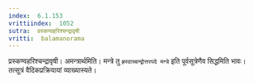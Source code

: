 ```yaml
---
index:  6.1.153
vrittiindex:  1052
sutra:  प्रस्कण्वहरिश्चन्द्रावृषी
vritti:  balamanorama 
---
```


प्रस्कण्वहरिश्चन्द्रावृषी। अमन्त्रार्थमिति। मन्त्रे तु `ह्रस्वाच्चन्द्रोत्तरपदे मन्त्रे` इति पूर्वसूत्रेणैव सिद्धमिति भावः। तत्सूत्रं वैदिकप्रक्रियायां व्याख्यास्यते। 

